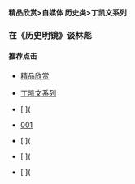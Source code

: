 #### 精品欣赏>自媒体 历史类>丁凯文系列
### 在《历史明镜》谈林彪


#### 推荐点击
- [精品欣赏](https://summer200.github.io/content/main)
- [丁凯文系列](https://summer200.github.io/content/DingKaiwen)



- [   ](
- [  001 ](https://youtu.be/3YBkwHAveQ4)
- [   ](
- [   ](
- [   ](

